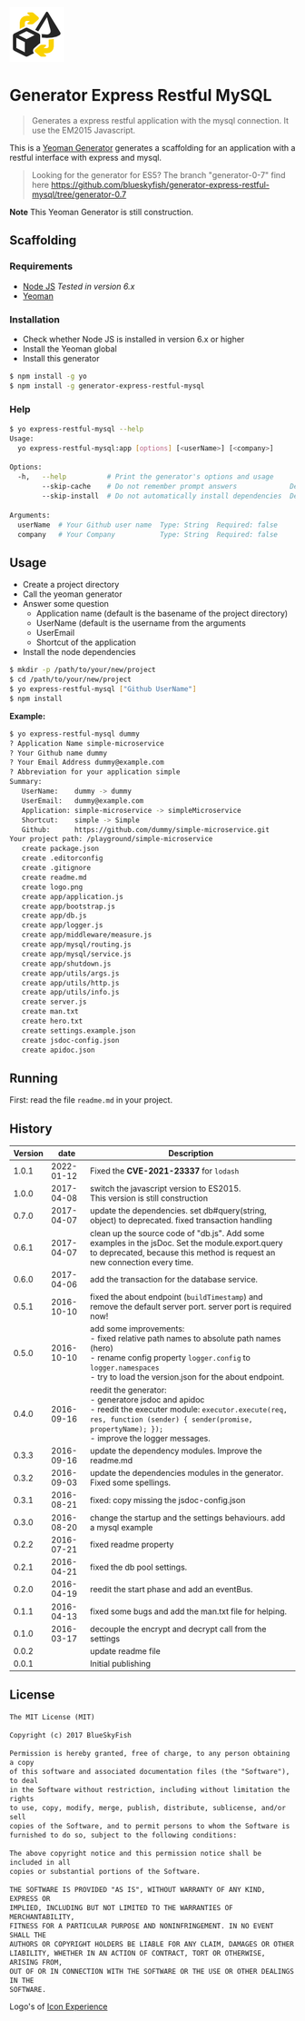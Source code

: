
[![Generator Express Restful MySQL](logo.png)](#icon-experience)

# Generator Express Restful MySQL

> Generates a express restful application with the mysql connection. It use the EM2015 Javascript.

This is a [Yeoman Generator][yeoman] generates a scaffolding for an application with a restful interface with express and mysql.

> Looking for the generator for ES5? The branch "generator-0-7" find here <https://github.com/blueskyfish/generator-express-restful-mysql/tree/generator-0.7>

**Note** This Yeoman Generator is still construction.

## Scaffolding

### Requirements

* [Node JS][nodejs] *Tested in version 6.x*
* [Yeoman][yeoman]

### Installation

* Check whether Node JS is installed in version 6.x or higher
* Install the Yeoman global
* Install this generator

```sh
$ npm install -g yo
$ npm install -g generator-express-restful-mysql
```

### Help

```sh
$ yo express-restful-mysql --help
Usage:
  yo express-restful-mysql:app [options] [<userName>] [<company>]

Options:
  -h,   --help          # Print the generator's options and usage
        --skip-cache    # Do not remember prompt answers             Default: false
        --skip-install  # Do not automatically install dependencies  Default: false

Arguments:
  userName  # Your Github user name  Type: String  Required: false
  company   # Your Company           Type: String  Required: false
```

## Usage

* Create a project directory
* Call the yeoman generator
* Answer some question
	* Application name (default is the basename of the project directory)
	* UserName (default is the username from the arguments
	* UserEmail
	* Shortcut of the application
* Install the node dependencies

```sh
$ mkdir -p /path/to/your/new/project
$ cd /path/to/your/new/project
$ yo express-restful-mysql ["Github UserName"]
$ npm install
```

**Example:**

```sh
$ yo express-restful-mysql dummy
? Application Name simple-microservice
? Your Github name dummy
? Your Email Address dummy@example.com
? Abbreviation for your application simple
Summary:
   UserName:    dummy -> dummy
   UserEmail:   dummy@example.com
   Application: simple-microservice -> simpleMicroservice
   Shortcut:    simple -> Simple
   Github:      https://github.com/dummy/simple-microservice.git
Your project path: /playground/simple-microservice
   create package.json
   create .editorconfig
   create .gitignore
   create readme.md
   create logo.png
   create app/application.js
   create app/bootstrap.js
   create app/db.js
   create app/logger.js
   create app/middleware/measure.js
   create app/mysql/routing.js
   create app/mysql/service.js
   create app/shutdown.js
   create app/utils/args.js
   create app/utils/http.js
   create app/utils/info.js
   create server.js
   create man.txt
   create hero.txt
   create settings.example.json
   create jsdoc-config.json
   create apidoc.json
```

## Running

First: read the file `readme.md` in your project.

## History

| Version | date       | Description                                                                                                                                                                                                         |
|---------|------------|---------------------------------------------------------------------------------------------------------------------------------------------------------------------------------------------------------------------|
| 1.0.1   | 2022-01-12 | Fixed the **CVE-2021-23337** for `lodash`                                                                                                                                                                           |
| 1.0.0   | 2017-04-08 | switch the javascript version to ES2015.<br>This version is still construction                                                                                                                                      |
| 0.7.0   | 2017-04-07 | update the dependencies. set db#query(string, object) to deprecated. fixed transaction handling                                                                                                                     |
| 0.6.1   | 2017-04-07 | clean up the source code of "db.js". Add some examples in the jsDoc. Set the module.export.query to deprecated, because this method is request an new connection every time.                                        |
| 0.6.0   | 2017-04-06 | add the transaction for the database service.                                                                                                                                                                       |
| 0.5.1   | 2016-10-10 | fixed the about endpoint (`buildTimestamp`) and remove the default server port. server port is required now!                                                                                                        |
| 0.5.0   | 2016-10-10 | add some improvements:<br> - fixed relative path names to absolute path names (hero)<br> - rename config property `logger.config` to `logger.namespaces`<br> - try to load the version.json for the about endpoint. |
| 0.4.0   | 2016-09-16 | reedit the generator:<br> - generatore jsdoc and apidoc<br> - reedit the executer module: `executor.execute(req, res, function (sender) { sender(promise, propertyName); });`<br> - improve the logger messages.    |
| 0.3.3   | 2016-09-16 | update the dependency modules. Improve the readme.md                                                                                                                                                                |
| 0.3.2   | 2016-09-03 | update the dependencies modules in the generator. Fixed some spellings.                                                                                                                                             |
| 0.3.1   | 2016-08-21 | fixed: copy missing the jsdoc-config.json                                                                                                                                                                           |
| 0.3.0   | 2016-08-20 | change the startup and the settings behaviours. add a mysql example                                                                                                                                                 |
| 0.2.2   | 2016-07-21 | fixed readme property                                                                                                                                                                                               |
| 0.2.1   | 2016-04-21 | fixed the db pool settings.                                                                                                                                                                                         |
| 0.2.0   | 2016-04-19 | reedit the start phase and add an eventBus.                                                                                                                                                                         |
| 0.1.1   | 2016-04-13 | fixed some bugs and add the man.txt file for helping.                                                                                                                                                               |
| 0.1.0   | 2016-03-17 | decouple the encrypt and decrypt call from the settings                                                                                                                                                             |
| 0.0.2   |            | update readme file                                                                                                                                                                                                  |
| 0.0.1   |            | Initial publishing                                                                                                                                                                                                  |

## License

```
The MIT License (MIT)

Copyright (c) 2017 BlueSkyFish

Permission is hereby granted, free of charge, to any person obtaining a copy
of this software and associated documentation files (the "Software"), to deal
in the Software without restriction, including without limitation the rights
to use, copy, modify, merge, publish, distribute, sublicense, and/or sell
copies of the Software, and to permit persons to whom the Software is
furnished to do so, subject to the following conditions:

The above copyright notice and this permission notice shall be included in all
copies or substantial portions of the Software.

THE SOFTWARE IS PROVIDED "AS IS", WITHOUT WARRANTY OF ANY KIND, EXPRESS OR
IMPLIED, INCLUDING BUT NOT LIMITED TO THE WARRANTIES OF MERCHANTABILITY,
FITNESS FOR A PARTICULAR PURPOSE AND NONINFRINGEMENT. IN NO EVENT SHALL THE
AUTHORS OR COPYRIGHT HOLDERS BE LIABLE FOR ANY CLAIM, DAMAGES OR OTHER
LIABILITY, WHETHER IN AN ACTION OF CONTRACT, TORT OR OTHERWISE, ARISING FROM,
OUT OF OR IN CONNECTION WITH THE SOFTWARE OR THE USE OR OTHER DEALINGS IN THE
SOFTWARE.
```

<a name="icon-experience"></a> Logo's of [Icon Experience][iconexperience]

[yeoman]: http://yeoman.io/
[nodejs]: https://nodejs.com
[iconexperience]: https://www.iconexperience.com/o_collection
